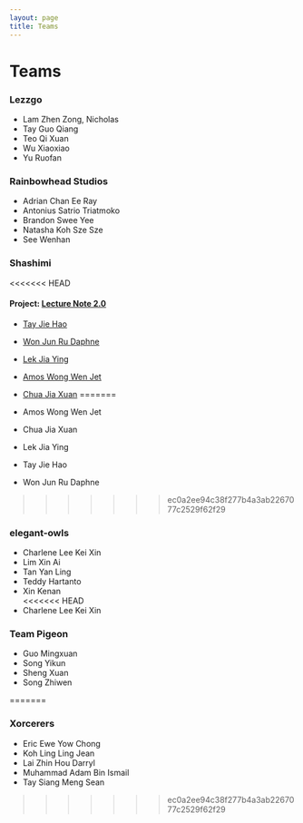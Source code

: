 ```yaml
---
layout: page
title: Teams
---
```


# Teams

### Lezzgo

* Lam Zhen Zong, Nicholas
* Tay Guo Qiang
* Teo Qi Xuan
* Wu Xiaoxiao
* Yu Ruofan

### Rainbowhead Studios

* Adrian Chan Ee Ray
* Antonius Satrio Triatmoko
* Brandon Swee Yee
* Natasha Koh Sze Sze
* See Wenhan

### Shashimi
<<<<<<< HEAD
#### Project: [Lecture Note 2.0](https://github.com/nus-mtp/lecture-note-2.0)
* [Tay Jie Hao](https://github.com/orgs/nus-mtp/people/tayjiehao)
* [Won Jun Ru Daphne](https://github.com/orgs/nus-mtp/people/tharain)
* [Lek Jia Ying](https://github.com/orgs/nus-mtp/people/jiayingy)
* [Amos Wong Wen Jet](https://github.com/orgs/nus-mtp/people/amoshydra)
* [Chua Jia Xuan](https://github.com/orgs/nus-mtp/people/chuajiaxuan)
=======

* Amos Wong Wen Jet
* Chua Jia Xuan
* Lek Jia Ying
* Tay Jie Hao
* Won Jun Ru Daphne
>>>>>>> ec0a2ee94c38f277b4a3ab2267077c2529f62f29

### elegant-owls

* Charlene Lee Kei Xin
* Lim Xin Ai	 
* Tan Yan Ling	 
* Teddy Hartanto	 
* Xin Kenan	 
<<<<<<< HEAD
* Charlene Lee Kei Xin

### Team Pigeon

* Guo Mingxuan	
* Song Yikun	
* Sheng Xuan	
* Song Zhiwen

=======

### Xorcerers

* Eric Ewe Yow Chong
* Koh Ling Ling Jean
* Lai Zhin Hou Darryl
* Muhammad Adam Bin Ismail
* Tay Siang Meng Sean
>>>>>>> ec0a2ee94c38f277b4a3ab2267077c2529f62f29
